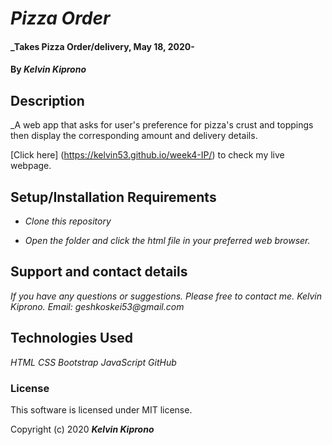 # _Pizza Order_

#### _Takes Pizza Order/delivery, May 18, 2020-

#### By _**Kelvin Kiprono**_

## Description

_A web app that asks for user's preference for pizza's crust and toppings then display the corresponding amount and delivery details.

[Click here] (https://kelvin53.github.io/week4-IP/) to check my live webpage.


## Setup/Installation Requirements

* _Clone this repository_

* _Open the folder and click the html file in your preferred web browser._

## Support and contact details

_If you have any questions or suggestions. Please free to contact me._
_Kelvin Kiprono. Email: geshkoskei53@gmail.com_

## Technologies Used

_HTML_
_CSS_
_Bootstrap_
_JavaScript_
_GitHub_

### License

This software is licensed under MIT license.

Copyright (c) 2020 **_Kelvin Kiprono_**
